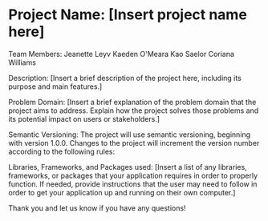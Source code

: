 # Project Name: [Insert project name here]
Team Members:
Jeanette Leyv
Kaeden O'Meara
Kao Saelor
Coriana Williams

Description:
[Insert a brief description of the project here, including its purpose and main features.]

Problem Domain:
[Insert a brief explanation of the problem domain that the project aims to address. Explain how the project solves those problems and its potential impact on users or stakeholders.]

Semantic Versioning:
The project will use semantic versioning, beginning with version 1.0.0. Changes to the project will increment the version number according to the following rules:

Libraries, Frameworks, and Packages used:
[Insert a list of any libraries, frameworks, or packages that your application requires in order to properly function. If needed, provide instructions that the user may need to follow in order to get your application up and running on their own computer.]

Thank you and let us know if you have any questions!
